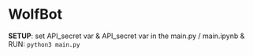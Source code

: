 # WolfBot
**SETUP**:
set API_secret var & API_secret var in the main.py / main.ipynb & RUN: `python3 main.py`
